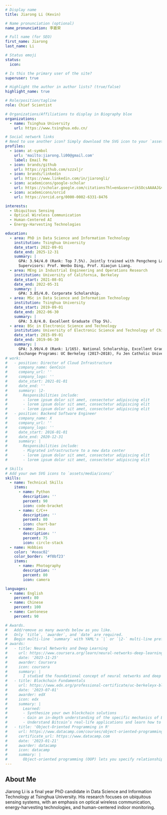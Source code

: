 ```yaml
---
# Display name
title: Jiarong Li (Kevin)

# Name pronunciation (optional)
name_pronunciation: 李嘉荣

# Full name (for SEO)
first_name: Jiarong
last_name: Li

# Status emoji
status:
  icon: 

# Is this the primary user of the site?
superuser: true

# Highlight the author in author lists? (true/false)
highlight_name: true

# Role/position/tagline
role: Chief Scientist

# Organizations/Affiliations to display in Biography blox
organizations:
  - name: Tsinghua University
    url: https://www.tsinghua.edu.cn/

# Social network links
# Need to use another icon? Simply download the SVG icon to your `assets/media/icons/` folder.
profiles:
  - icon: at-symbol
    url: 'mailto:jiarong.li00@gmail.com'
    label: Email Me
  - icon: brands/github
    url: https://github.com/szzxljr
  - icon: brands/linkedin
    url: https://www.linkedin.com/in/jiarongli/
  - icon: academicons/google-scholar
    url: https://scholar.google.com/citations?hl=en&user=rikSOcsAAAAJ&view_op=list_works
  - icon: academicons/orcid
    url: https://orcid.org/0000-0002-6331-8476

interests:
  - Ubiquitous Sensing
  - Optical Wireless Communication
  - Human-Centered AI
  - Energy-Harvesting Technologies

education:
  - area: PhD in Data Science and Information Technology
    institution: Tsinghua University
    date_start: 2022-09-01
    date_end: 2025-12-31
    summary: |
      GPA: 3.94/4.0 (Rank: Top 7.5%). Jointly trained with Pengcheng Laboratory. 
      Supervisors: Prof. Wenbo Ding, Prof. Xiaojun Liang.
  - area: MEng in Industrial Engineering and Operations Research
    institution: University of California, Berkeley
    date_start: 2021-08-01
    date_end: 2022-05-31
    summary: |
      GPA: 3.85/4.0. Corporate Scholarship.
  - area: MSc in Data Science and Information Technology
    institution: Tsinghua University
    date_start: 2019-09-01
    date_end: 2022-06-30
    summary: |
      GPA: 3.8/4.0. Excellent Graduate (Top 5%).
  - area: BSc in Electronic Science and Technology
    institution: University of Electronic Science and Technology of China (UESTC)
    date_start: 2015-09-01
    date_end: 2019-06-30
    summary: |
      GPA: 3.99/4.0 (Rank: 1/165). National Scholarship, Excellent Graduate (Top 1%).
      Exchange Programs: UC Berkeley (2017–2018), Fu Jen Catholic University (2017).
# work:
#   - position: Director of Cloud Infrastructure
#     company_name: GenCoin
#     company_url: ''
#     company_logo: ''
#     date_start: 2021-01-01
#     date_end: ''
#     summary: |2-
#       Responsibilities include:
#       - lorem ipsum dolor sit amet, consectetur adipiscing elit
#       - lorem ipsum dolor sit amet, consectetur adipiscing elit
#       - lorem ipsum dolor sit amet, consectetur adipiscing elit
#   - position: Backend Software Engineer
#     company_name: X
#     company_url: ''
#     company_logo: ''
#     date_start: 2016-01-01
#     date_end: 2020-12-31
#     summary: |
#       Responsibilities include:
#       - Migrated infrastructure to a new data center
#       - lorem ipsum dolor sit amet, consectetur adipiscing elit
#       - lorem ipsum dolor sit amet, consectetur adipiscing elit

# Skills
# Add your own SVG icons to `assets/media/icons/`
skills:
  - name: Technical Skills
    items:
      - name: Python
        description: ''
        percent: 90
        icon: code-bracket
      - name: C/C++
        description: ''
        percent: 80
        icon: chart-bar
      - name: Java
        description: ''
        percent: 75
        icon: circle-stack
  - name: Hobbies
    color: '#eeac02'
    color_border: '#f0bf23'
    items:
      - name: Photography
        description: ''
        percent: 80
        icon: camera

languages:
  - name: English
    percent: 80
  - name: Chinese
    percent: 100
  - name: Cantonese
    percent: 90

# Awards.
#   Add/remove as many awards below as you like.
#   Only `title`, `awarder`, and `date` are required.
#   Begin multi-line `summary` with YAML's `|` or `|2-` multi-line prefix and indent 2 spaces below.
# awards:
#   - title: Neural Networks and Deep Learning
#     url: https://www.coursera.org/learn/neural-networks-deep-learning
#     date: '2023-11-25'
#     awarder: Coursera
#     icon: coursera
#     summary: |
#       I studied the foundational concept of neural networks and deep learning. By the end, I was familiar with the significant technological trends driving the rise of deep learning; build, train, and apply fully connected deep neural networks; implement efficient (vectorized) neural networks; identify key parameters in a neural network’s architecture; and apply deep learning to your own applications.
#   - title: Blockchain Fundamentals
#     url: https://www.edx.org/professional-certificate/uc-berkeleyx-blockchain-fundamentals
#     date: '2023-07-01'
#     awarder: edX
#     icon: edx
#     summary: |
#       Learned:
#       - Synthesize your own blockchain solutions
#       - Gain an in-depth understanding of the specific mechanics of Bitcoin
#       - Understand Bitcoin’s real-life applications and learn how to attack and destroy Bitcoin, Ethereum, smart contracts and Dapps, and alternatives to Bitcoin’s Proof-of-Work consensus algorithm
#   - title: 'Object-Oriented Programming in R'
#     url: https://www.datacamp.com/courses/object-oriented-programming-with-s3-and-r6-in-r
#     certificate_url: https://www.datacamp.com
#     date: '2023-01-21'
#     awarder: datacamp
#     icon: datacamp
#     summary: |
#       Object-oriented programming (OOP) lets you specify relationships between functions and the objects that they can act on, helping you manage complexity in your code. This is an intermediate level course, providing an introduction to OOP, using the S3 and R6 systems. S3 is a great day-to-day R programming tool that simplifies some of the functions that you write. R6 is especially useful for industry-specific analyses, working with web APIs, and building GUIs.
---
```


## About Me

Jiarong Li is a final year PhD candidate in Data Science and Information Technology at Tsinghua University. His research focuses on ubiquitous sensing systems, with an emphasis on optical wireless communication, energy-harvesting technologies, and human-centered indoor monitoring.